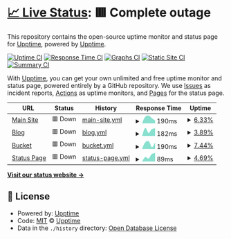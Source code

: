 # [📈 Live Status](https://upptime.github.io/upptime): <!--live status--> **🟥 Complete outage**

This repository contains the open-source uptime monitor and status page for [Upptime](https://upptime.js.org), powered by [Upptime](https://github.com/upptime/upptime).

[![Uptime CI](https://github.com/minecraftchest1/ArsRoboticsStatus/workflows/Uptime%20CI/badge.svg)](https://github.com/minecraftchest1/ArsRoboticsStatus/actions?query=workflow%3A%22Uptime+CI%22)
[![Response Time CI](https://github.com/minecraftchest1/ArsRoboticsStatus/workflows/Response%20Time%20CI/badge.svg)](https://github.com/minecraftchest1/ArsRoboticsStatus/actions?query=workflow%3A%22Response+Time+CI%22)
[![Graphs CI](https://github.com/minecraftchest1/ArsRoboticsStatus/workflows/Graphs%20CI/badge.svg)](https://github.com/minecraftchest1/ArsRoboticsStatus/actions?query=workflow%3A%22Graphs+CI%22)
[![Static Site CI](https://github.com/minecraftchest1/ArsRoboticsStatus/workflows/Static%20Site%20CI/badge.svg)](https://github.com/minecraftchest1/ArsRoboticsStatus/actions?query=workflow%3A%22Static+Site+CI%22)
[![Summary CI](https://github.com/minecraftchest1/ArsRoboticsStatus/workflows/Summary%20CI/badge.svg)](https://github.com/minecraftchest1/ArsRoboticsStatus/actions?query=workflow%3A%22Summary+CI%22)

With [Upptime](https://upptime.js.org), you can get your own unlimited and free uptime monitor and status page, powered entirely by a GitHub repository. We use [Issues](https://github.com/upptime/upptime/issues) as incident reports, [Actions](https://github.com/minecraftchest1/ArsRoboticsStatus/actions) as uptime monitors, and [Pages](https://upptime.github.io/upptime) for the status page.

<!--start: status pages-->
<!-- This summary is generated by Upptime (https://github.com/upptime/upptime) -->
<!-- Do not edit this manually, your changes will be overwritten -->
<!-- prettier-ignore -->
| URL | Status | History | Response Time | Uptime |
| --- | ------ | ------- | ------------- | ------ |
| <img alt="" src="https://favicons.githubusercontent.com/arsrobotics.org" height="13"> [Main Site](https://arsrobotics.org) | 🟥 Down | [main-site.yml](https://github.com/minecraftchest1/ArsRoboticsStatus/commits/HEAD/history/main-site.yml) | <details><summary><img alt="Response time graph" src="./graphs/main-site/response-time-week.png" height="20"> 190ms</summary><br><a href="https://minecraftchest1.github.io/ArsRoboticsStatus/history/main-site"><img alt="Response time 190" src="https://img.shields.io/endpoint?url=https%3A%2F%2Fraw.githubusercontent.com%2Fminecraftchest1%2FArsRoboticsStatus%2FHEAD%2Fapi%2Fmain-site%2Fresponse-time.json"></a><br><a href="https://minecraftchest1.github.io/ArsRoboticsStatus/history/main-site"><img alt="24-hour response time 190" src="https://img.shields.io/endpoint?url=https%3A%2F%2Fraw.githubusercontent.com%2Fminecraftchest1%2FArsRoboticsStatus%2FHEAD%2Fapi%2Fmain-site%2Fresponse-time-day.json"></a><br><a href="https://minecraftchest1.github.io/ArsRoboticsStatus/history/main-site"><img alt="7-day response time 190" src="https://img.shields.io/endpoint?url=https%3A%2F%2Fraw.githubusercontent.com%2Fminecraftchest1%2FArsRoboticsStatus%2FHEAD%2Fapi%2Fmain-site%2Fresponse-time-week.json"></a><br><a href="https://minecraftchest1.github.io/ArsRoboticsStatus/history/main-site"><img alt="30-day response time 190" src="https://img.shields.io/endpoint?url=https%3A%2F%2Fraw.githubusercontent.com%2Fminecraftchest1%2FArsRoboticsStatus%2FHEAD%2Fapi%2Fmain-site%2Fresponse-time-month.json"></a><br><a href="https://minecraftchest1.github.io/ArsRoboticsStatus/history/main-site"><img alt="1-year response time 190" src="https://img.shields.io/endpoint?url=https%3A%2F%2Fraw.githubusercontent.com%2Fminecraftchest1%2FArsRoboticsStatus%2FHEAD%2Fapi%2Fmain-site%2Fresponse-time-year.json"></a></details> | <details><summary><a href="https://minecraftchest1.github.io/ArsRoboticsStatus/history/main-site">6.33%</a></summary><a href="https://minecraftchest1.github.io/ArsRoboticsStatus/history/main-site"><img alt="All-time uptime 6.33%" src="https://img.shields.io/endpoint?url=https%3A%2F%2Fraw.githubusercontent.com%2Fminecraftchest1%2FArsRoboticsStatus%2FHEAD%2Fapi%2Fmain-site%2Fuptime.json"></a><br><a href="https://minecraftchest1.github.io/ArsRoboticsStatus/history/main-site"><img alt="24-hour uptime 6.33%" src="https://img.shields.io/endpoint?url=https%3A%2F%2Fraw.githubusercontent.com%2Fminecraftchest1%2FArsRoboticsStatus%2FHEAD%2Fapi%2Fmain-site%2Fuptime-day.json"></a><br><a href="https://minecraftchest1.github.io/ArsRoboticsStatus/history/main-site"><img alt="7-day uptime 6.33%" src="https://img.shields.io/endpoint?url=https%3A%2F%2Fraw.githubusercontent.com%2Fminecraftchest1%2FArsRoboticsStatus%2FHEAD%2Fapi%2Fmain-site%2Fuptime-week.json"></a><br><a href="https://minecraftchest1.github.io/ArsRoboticsStatus/history/main-site"><img alt="30-day uptime 6.33%" src="https://img.shields.io/endpoint?url=https%3A%2F%2Fraw.githubusercontent.com%2Fminecraftchest1%2FArsRoboticsStatus%2FHEAD%2Fapi%2Fmain-site%2Fuptime-month.json"></a><br><a href="https://minecraftchest1.github.io/ArsRoboticsStatus/history/main-site"><img alt="1-year uptime 6.33%" src="https://img.shields.io/endpoint?url=https%3A%2F%2Fraw.githubusercontent.com%2Fminecraftchest1%2FArsRoboticsStatus%2FHEAD%2Fapi%2Fmain-site%2Fuptime-year.json"></a></details>
| <img alt="" src="https://favicons.githubusercontent.com/wp.arsrobotics.org" height="13"> [Blog](https://wp.arsrobotics.org) | 🟥 Down | [blog.yml](https://github.com/minecraftchest1/ArsRoboticsStatus/commits/HEAD/history/blog.yml) | <details><summary><img alt="Response time graph" src="./graphs/blog/response-time-week.png" height="20"> 182ms</summary><br><a href="https://minecraftchest1.github.io/ArsRoboticsStatus/history/blog"><img alt="Response time 182" src="https://img.shields.io/endpoint?url=https%3A%2F%2Fraw.githubusercontent.com%2Fminecraftchest1%2FArsRoboticsStatus%2FHEAD%2Fapi%2Fblog%2Fresponse-time.json"></a><br><a href="https://minecraftchest1.github.io/ArsRoboticsStatus/history/blog"><img alt="24-hour response time 182" src="https://img.shields.io/endpoint?url=https%3A%2F%2Fraw.githubusercontent.com%2Fminecraftchest1%2FArsRoboticsStatus%2FHEAD%2Fapi%2Fblog%2Fresponse-time-day.json"></a><br><a href="https://minecraftchest1.github.io/ArsRoboticsStatus/history/blog"><img alt="7-day response time 182" src="https://img.shields.io/endpoint?url=https%3A%2F%2Fraw.githubusercontent.com%2Fminecraftchest1%2FArsRoboticsStatus%2FHEAD%2Fapi%2Fblog%2Fresponse-time-week.json"></a><br><a href="https://minecraftchest1.github.io/ArsRoboticsStatus/history/blog"><img alt="30-day response time 182" src="https://img.shields.io/endpoint?url=https%3A%2F%2Fraw.githubusercontent.com%2Fminecraftchest1%2FArsRoboticsStatus%2FHEAD%2Fapi%2Fblog%2Fresponse-time-month.json"></a><br><a href="https://minecraftchest1.github.io/ArsRoboticsStatus/history/blog"><img alt="1-year response time 182" src="https://img.shields.io/endpoint?url=https%3A%2F%2Fraw.githubusercontent.com%2Fminecraftchest1%2FArsRoboticsStatus%2FHEAD%2Fapi%2Fblog%2Fresponse-time-year.json"></a></details> | <details><summary><a href="https://minecraftchest1.github.io/ArsRoboticsStatus/history/blog">3.89%</a></summary><a href="https://minecraftchest1.github.io/ArsRoboticsStatus/history/blog"><img alt="All-time uptime 3.89%" src="https://img.shields.io/endpoint?url=https%3A%2F%2Fraw.githubusercontent.com%2Fminecraftchest1%2FArsRoboticsStatus%2FHEAD%2Fapi%2Fblog%2Fuptime.json"></a><br><a href="https://minecraftchest1.github.io/ArsRoboticsStatus/history/blog"><img alt="24-hour uptime 3.89%" src="https://img.shields.io/endpoint?url=https%3A%2F%2Fraw.githubusercontent.com%2Fminecraftchest1%2FArsRoboticsStatus%2FHEAD%2Fapi%2Fblog%2Fuptime-day.json"></a><br><a href="https://minecraftchest1.github.io/ArsRoboticsStatus/history/blog"><img alt="7-day uptime 3.89%" src="https://img.shields.io/endpoint?url=https%3A%2F%2Fraw.githubusercontent.com%2Fminecraftchest1%2FArsRoboticsStatus%2FHEAD%2Fapi%2Fblog%2Fuptime-week.json"></a><br><a href="https://minecraftchest1.github.io/ArsRoboticsStatus/history/blog"><img alt="30-day uptime 3.89%" src="https://img.shields.io/endpoint?url=https%3A%2F%2Fraw.githubusercontent.com%2Fminecraftchest1%2FArsRoboticsStatus%2FHEAD%2Fapi%2Fblog%2Fuptime-month.json"></a><br><a href="https://minecraftchest1.github.io/ArsRoboticsStatus/history/blog"><img alt="1-year uptime 3.89%" src="https://img.shields.io/endpoint?url=https%3A%2F%2Fraw.githubusercontent.com%2Fminecraftchest1%2FArsRoboticsStatus%2FHEAD%2Fapi%2Fblog%2Fuptime-year.json"></a></details>
| <img alt="" src="https://favicons.githubusercontent.com/bucket.arsrobotics.org" height="13"> [Bucket](https://bucket.arsrobotics.org) | 🟥 Down | [bucket.yml](https://github.com/minecraftchest1/ArsRoboticsStatus/commits/HEAD/history/bucket.yml) | <details><summary><img alt="Response time graph" src="./graphs/bucket/response-time-week.png" height="20"> 190ms</summary><br><a href="https://minecraftchest1.github.io/ArsRoboticsStatus/history/bucket"><img alt="Response time 190" src="https://img.shields.io/endpoint?url=https%3A%2F%2Fraw.githubusercontent.com%2Fminecraftchest1%2FArsRoboticsStatus%2FHEAD%2Fapi%2Fbucket%2Fresponse-time.json"></a><br><a href="https://minecraftchest1.github.io/ArsRoboticsStatus/history/bucket"><img alt="24-hour response time 190" src="https://img.shields.io/endpoint?url=https%3A%2F%2Fraw.githubusercontent.com%2Fminecraftchest1%2FArsRoboticsStatus%2FHEAD%2Fapi%2Fbucket%2Fresponse-time-day.json"></a><br><a href="https://minecraftchest1.github.io/ArsRoboticsStatus/history/bucket"><img alt="7-day response time 190" src="https://img.shields.io/endpoint?url=https%3A%2F%2Fraw.githubusercontent.com%2Fminecraftchest1%2FArsRoboticsStatus%2FHEAD%2Fapi%2Fbucket%2Fresponse-time-week.json"></a><br><a href="https://minecraftchest1.github.io/ArsRoboticsStatus/history/bucket"><img alt="30-day response time 190" src="https://img.shields.io/endpoint?url=https%3A%2F%2Fraw.githubusercontent.com%2Fminecraftchest1%2FArsRoboticsStatus%2FHEAD%2Fapi%2Fbucket%2Fresponse-time-month.json"></a><br><a href="https://minecraftchest1.github.io/ArsRoboticsStatus/history/bucket"><img alt="1-year response time 190" src="https://img.shields.io/endpoint?url=https%3A%2F%2Fraw.githubusercontent.com%2Fminecraftchest1%2FArsRoboticsStatus%2FHEAD%2Fapi%2Fbucket%2Fresponse-time-year.json"></a></details> | <details><summary><a href="https://minecraftchest1.github.io/ArsRoboticsStatus/history/bucket">7.44%</a></summary><a href="https://minecraftchest1.github.io/ArsRoboticsStatus/history/bucket"><img alt="All-time uptime 7.44%" src="https://img.shields.io/endpoint?url=https%3A%2F%2Fraw.githubusercontent.com%2Fminecraftchest1%2FArsRoboticsStatus%2FHEAD%2Fapi%2Fbucket%2Fuptime.json"></a><br><a href="https://minecraftchest1.github.io/ArsRoboticsStatus/history/bucket"><img alt="24-hour uptime 7.44%" src="https://img.shields.io/endpoint?url=https%3A%2F%2Fraw.githubusercontent.com%2Fminecraftchest1%2FArsRoboticsStatus%2FHEAD%2Fapi%2Fbucket%2Fuptime-day.json"></a><br><a href="https://minecraftchest1.github.io/ArsRoboticsStatus/history/bucket"><img alt="7-day uptime 7.44%" src="https://img.shields.io/endpoint?url=https%3A%2F%2Fraw.githubusercontent.com%2Fminecraftchest1%2FArsRoboticsStatus%2FHEAD%2Fapi%2Fbucket%2Fuptime-week.json"></a><br><a href="https://minecraftchest1.github.io/ArsRoboticsStatus/history/bucket"><img alt="30-day uptime 7.44%" src="https://img.shields.io/endpoint?url=https%3A%2F%2Fraw.githubusercontent.com%2Fminecraftchest1%2FArsRoboticsStatus%2FHEAD%2Fapi%2Fbucket%2Fuptime-month.json"></a><br><a href="https://minecraftchest1.github.io/ArsRoboticsStatus/history/bucket"><img alt="1-year uptime 7.44%" src="https://img.shields.io/endpoint?url=https%3A%2F%2Fraw.githubusercontent.com%2Fminecraftchest1%2FArsRoboticsStatus%2FHEAD%2Fapi%2Fbucket%2Fuptime-year.json"></a></details>
| <img alt="" src="https://favicons.githubusercontent.com/status.arsrobotics.org" height="13"> [Status Page](https://status.arsrobotics.org) | 🟥 Down | [status-page.yml](https://github.com/minecraftchest1/ArsRoboticsStatus/commits/HEAD/history/status-page.yml) | <details><summary><img alt="Response time graph" src="./graphs/status-page/response-time-week.png" height="20"> 89ms</summary><br><a href="https://minecraftchest1.github.io/ArsRoboticsStatus/history/status-page"><img alt="Response time 89" src="https://img.shields.io/endpoint?url=https%3A%2F%2Fraw.githubusercontent.com%2Fminecraftchest1%2FArsRoboticsStatus%2FHEAD%2Fapi%2Fstatus-page%2Fresponse-time.json"></a><br><a href="https://minecraftchest1.github.io/ArsRoboticsStatus/history/status-page"><img alt="24-hour response time 89" src="https://img.shields.io/endpoint?url=https%3A%2F%2Fraw.githubusercontent.com%2Fminecraftchest1%2FArsRoboticsStatus%2FHEAD%2Fapi%2Fstatus-page%2Fresponse-time-day.json"></a><br><a href="https://minecraftchest1.github.io/ArsRoboticsStatus/history/status-page"><img alt="7-day response time 89" src="https://img.shields.io/endpoint?url=https%3A%2F%2Fraw.githubusercontent.com%2Fminecraftchest1%2FArsRoboticsStatus%2FHEAD%2Fapi%2Fstatus-page%2Fresponse-time-week.json"></a><br><a href="https://minecraftchest1.github.io/ArsRoboticsStatus/history/status-page"><img alt="30-day response time 89" src="https://img.shields.io/endpoint?url=https%3A%2F%2Fraw.githubusercontent.com%2Fminecraftchest1%2FArsRoboticsStatus%2FHEAD%2Fapi%2Fstatus-page%2Fresponse-time-month.json"></a><br><a href="https://minecraftchest1.github.io/ArsRoboticsStatus/history/status-page"><img alt="1-year response time 89" src="https://img.shields.io/endpoint?url=https%3A%2F%2Fraw.githubusercontent.com%2Fminecraftchest1%2FArsRoboticsStatus%2FHEAD%2Fapi%2Fstatus-page%2Fresponse-time-year.json"></a></details> | <details><summary><a href="https://minecraftchest1.github.io/ArsRoboticsStatus/history/status-page">4.69%</a></summary><a href="https://minecraftchest1.github.io/ArsRoboticsStatus/history/status-page"><img alt="All-time uptime 4.69%" src="https://img.shields.io/endpoint?url=https%3A%2F%2Fraw.githubusercontent.com%2Fminecraftchest1%2FArsRoboticsStatus%2FHEAD%2Fapi%2Fstatus-page%2Fuptime.json"></a><br><a href="https://minecraftchest1.github.io/ArsRoboticsStatus/history/status-page"><img alt="24-hour uptime 4.69%" src="https://img.shields.io/endpoint?url=https%3A%2F%2Fraw.githubusercontent.com%2Fminecraftchest1%2FArsRoboticsStatus%2FHEAD%2Fapi%2Fstatus-page%2Fuptime-day.json"></a><br><a href="https://minecraftchest1.github.io/ArsRoboticsStatus/history/status-page"><img alt="7-day uptime 4.69%" src="https://img.shields.io/endpoint?url=https%3A%2F%2Fraw.githubusercontent.com%2Fminecraftchest1%2FArsRoboticsStatus%2FHEAD%2Fapi%2Fstatus-page%2Fuptime-week.json"></a><br><a href="https://minecraftchest1.github.io/ArsRoboticsStatus/history/status-page"><img alt="30-day uptime 4.69%" src="https://img.shields.io/endpoint?url=https%3A%2F%2Fraw.githubusercontent.com%2Fminecraftchest1%2FArsRoboticsStatus%2FHEAD%2Fapi%2Fstatus-page%2Fuptime-month.json"></a><br><a href="https://minecraftchest1.github.io/ArsRoboticsStatus/history/status-page"><img alt="1-year uptime 4.69%" src="https://img.shields.io/endpoint?url=https%3A%2F%2Fraw.githubusercontent.com%2Fminecraftchest1%2FArsRoboticsStatus%2FHEAD%2Fapi%2Fstatus-page%2Fuptime-year.json"></a></details>

<!--end: status pages-->

[**Visit our status website →**](https://upptime.github.io/upptime)

## 📄 License

- Powered by: [Upptime](https://github.com/upptime/upptime)
- Code: [MIT](./LICENSE) © [Upptime](https://upptime.js.org)
- Data in the `./history` directory: [Open Database License](https://opendatacommons.org/licenses/odbl/1-0/)
